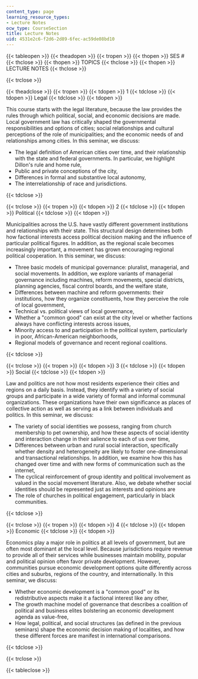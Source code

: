 ```yaml
---
content_type: page
learning_resource_types:
- Lecture Notes
ocw_type: CourseSection
title: Lecture Notes
uid: 4531e2c6-f2d6-2d89-6fec-ac59de08bd10
---
```


{{< tableopen >}}
{{< theadopen >}}
{{< tropen >}}
{{< thopen >}}
SES #
{{< thclose >}}
{{< thopen >}}
TOPICS
{{< thclose >}}
{{< thopen >}}
LECTURE NOTES
{{< thclose >}}

{{< trclose >}}

{{< theadclose >}}
{{< tropen >}}
{{< tdopen >}}
1
{{< tdclose >}}
{{< tdopen >}}
Legal
{{< tdclose >}}
{{< tdopen >}}


This course starts with the legal literature, because the law provides the rules through which political, social, and economic decisions are made. Local government law has critically shaped the governmental responsibilities and options of cities; social relationships and cultural perceptions of the role of municipalities; and the economic needs of and relationships among cities. In this seminar, we discuss:

*   The legal definition of American cities over time, and their relationship with the state and federal governments. In particular, we highlight Dillon's rule and home rule,
*   Public and private conceptions of the city,
*   Differences in formal and substantive local autonomy,
*   The interrelationship of race and jurisdictions.


{{< tdclose >}}

{{< trclose >}}
{{< tropen >}}
{{< tdopen >}}
2
{{< tdclose >}}
{{< tdopen >}}
Political
{{< tdclose >}}
{{< tdopen >}}


Municipalities across the U.S. have vastly different government institutions and relationships with their state. This structural design determines both how factional interests access political decision making and the influence of particular political figures. In addition, as the regional scale becomes increasingly important, a movement has grown encouraging regional political cooperation. In this seminar, we discuss:

*   Three basic models of municipal governance: pluralist, managerial, and social movements. In addition, we explore variants of managerial governance including machines, reform movements, special districts, planning agencies, fiscal control boards, and the welfare state,
*   Differences between machine and reform governments: their institutions, how they organize constituents, how they perceive the role of local government,
*   Technical vs. political views of local governance,
*   Whether a "common good" can exist at the city level or whether factions always have conflicting interests across issues,
*   Minority access to and participation in the political system, particularly in poor, African-American neighborhoods,
*   Regional models of governance and recent regional coalitions.


{{< tdclose >}}

{{< trclose >}}
{{< tropen >}}
{{< tdopen >}}
3
{{< tdclose >}}
{{< tdopen >}}
Social
{{< tdclose >}}
{{< tdopen >}}


Law and politics are not how most residents experience their cities and regions on a daily basis. Instead, they identify with a variety of social groups and participate in a wide variety of formal and informal communal organizations. These organizations have their own significance as places of collective action as well as serving as a link between individuals and politics. In this seminar, we discuss:

*   The variety of social identities we possess, ranging from church membership to pet ownership, and how these aspects of social identity and interaction change in their salience to each of us over time,
*   Differences between urban and rural social interaction, specifically whether density and heterogeneity are likely to foster one-dimensional and transactional relationships. In addition, we examine how this has changed over time and with new forms of communication such as the internet,
*   The cyclical reinforcement of group identity and political involvement as valued in the social movement literature. Also, we debate whether social identities should be represented just as interests and opinions are
*   The role of churches in political engagement, particularly in black communities.


{{< tdclose >}}

{{< trclose >}}
{{< tropen >}}
{{< tdopen >}}
4
{{< tdclose >}}
{{< tdopen >}}
Economic
{{< tdclose >}}
{{< tdopen >}}


Economics play a major role in politics at all levels of government, but are often most dominant at the local level. Because jurisdictions require revenue to provide all of their services while businesses maintain mobility, popular and political opinion often favor private development. However, communities pursue economic development options quite differently across cities and suburbs, regions of the country, and internationally. In this seminar, we discuss:

*   Whether economic development is a "common good" or its redistributive aspects make it a factional interest like any other,
*   The growth machine model of governance that describes a coalition of political and business elites bolstering an economic development agenda as value-free,
*   How legal, political, and social structures (as defined in the previous seminars) shape the economic decision making of localities, and how these different forces are manifest in international comparisons.


{{< tdclose >}}

{{< trclose >}}

{{< tableclose >}}
